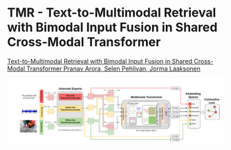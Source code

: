# TMR - Text-to-Multimodal Retrieval with Bimodal Input Fusion in Shared Cross-Modal Transformer

[Text-to-Multimodal Retrieval with Bimodal Input Fusion in Shared Cross-Modal Transformer Pranav Arora, Selen Pehlivan, Jorma Laaksonen](url)

![alt text](https://github.com/Pranav260/TMR/blob/main/arch.png)
